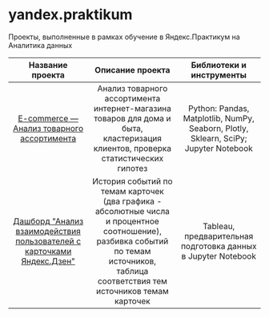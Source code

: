 # yandex.praktikum
Проекты, выполненные в рамках обучение в Яндекс.Практикум на Аналитика данных

| Название проекта      | Описание проекта                                      | Библиотеки и инструменты |
| :-------------------: | :---------------------------------------------------: |:---------------------------:|
| [E-commerce — Анализ товарного ассортимента](https://github.com/ElShcherbakova/yandex.praktikum/tree/main/e-commerce)| Анализ товарного ассортимента интернет-магазина  товаров для дома и быта, кластеризация клиентов, проверка статистических гипотез | Python: Pandas, Matplotlib, NumPy, Seaborn, Plotly, Sklearn, SciPy; Jupyter Notebook |
| [Дашборд "Анализ взаимодействия пользователей с карточками Яндекс.Дзен"](https://public.tableau.com/profile/elizaveta6432#!/vizhome/__16162347965000/ZenDashboard)| История событий по темам карточек (два графика - абсолютные числа и процентное соотношение), разбивка событий по темам источников, таблица соответствия тем источников темам карточек  |Tableau, предварительная подготовка данных в Jupyter Notebook|
